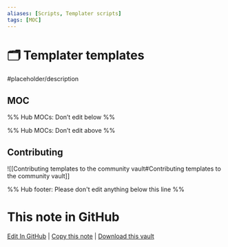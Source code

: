 ```yaml
---
aliases: [Scripts, Templater scripts]
tags: [MOC]
---
```


# 🗂️ Templater templates

#placeholder/description

## MOC

%% Hub MOCs: Don’t edit below %%

%% Hub MOCs: Don’t edit above %%

## Contributing

![[Contributing templates to the community vault#Contributing templates to the community vault]]

%% Hub footer: Please don't edit anything below this line %%

# This note in GitHub

<span class="git-footer">[Edit In GitHub](https://github.dev/obsidian-community/obsidian-hub/blob/main/03%20-%20Showcases%20%26%20Templates/Templates/Plugin-specific%20templates/Templater%20templates/%F0%9F%97%82%EF%B8%8F%20Templater%20templates.md "git-hub-edit-note") | [Copy this note](https://raw.githubusercontent.com/obsidian-community/obsidian-hub/main/03%20-%20Showcases%20%26%20Templates/Templates/Plugin-specific%20templates/Templater%20templates/%F0%9F%97%82%EF%B8%8F%20Templater%20templates.md "git-hub-copy-note") | [Download this vault](https://github.com/obsidian-community/obsidian-hub/archive/refs/heads/main.zip "git-hub-download-vault") </span>
